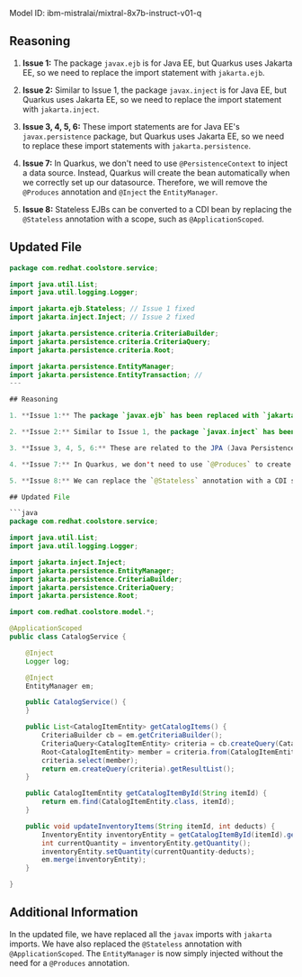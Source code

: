 Model ID: ibm-mistralai/mixtral-8x7b-instruct-v01-q

## Reasoning

1. **Issue 1:** The package `javax.ejb` is for Java EE, but Quarkus uses Jakarta EE, so we need to replace the import statement with `jakarta.ejb`.

2. **Issue 2:** Similar to Issue 1, the package `javax.inject` is for Java EE, but Quarkus uses Jakarta EE, so we need to replace the import statement with `jakarta.inject`.

3. **Issue 3, 4, 5, 6:** These import statements are for Java EE's `javax.persistence` package, but Quarkus uses Jakarta EE, so we need to replace these import statements with `jakarta.persistence`.

4. **Issue 7:** In Quarkus, we don't need to use `@PersistenceContext` to inject a data source. Instead, Quarkus will create the bean automatically when we correctly set up our datasource. Therefore, we will remove the `@Produces` annotation and `@Inject` the `EntityManager`.

5. **Issue 8:** Stateless EJBs can be converted to a CDI bean by replacing the `@Stateless` annotation with a scope, such as `@ApplicationScoped`.

## Updated File

```java
package com.redhat.coolstore.service;

import java.util.List;
import java.util.logging.Logger;

import jakarta.ejb.Stateless; // Issue 1 fixed
import jakarta.inject.Inject; // Issue 2 fixed

import jakarta.persistence.criteria.CriteriaBuilder;
import jakarta.persistence.criteria.CriteriaQuery;
import jakarta.persistence.criteria.Root;

import jakarta.persistence.EntityManager;
import jakarta.persistence.EntityTransaction; //
---

## Reasoning

1. **Issue 1:** The package `javax.ejb` has been replaced with `jakarta.ejb` in Jakarta EE 9 and later. This is a namespacing change to avoid conflicts with Java SE classes. Quarkus is built on top of Jakarta EE, so we need to update our imports accordingly.

2. **Issue 2:** Similar to Issue 1, the package `javax.inject` has been replaced with `jakarta.inject`.

3. **Issue 3, 4, 5, 6:** These are related to the JPA (Java Persistence API) package namespacing change. The package `javax.persistence` has been replaced with `jakarta.persistence`.

4. **Issue 7:** In Quarkus, we don't need to use `@Produces` to create a bean for `EntityManager`. Instead, we can simply inject `EntityManager` as we do with other CDI beans. The `@Stateless` annotation is also not needed, as Quarkus uses CDI for dependency injection.

5. **Issue 8:** We can replace the `@Stateless` annotation with a CDI scope such as `@ApplicationScoped` or `@Dependent`.

## Updated File

```java
package com.redhat.coolstore.service;

import java.util.List;
import java.util.logging.Logger;

import jakarta.inject.Inject;
import jakarta.persistence.EntityManager;
import jakarta.persistence.CriteriaBuilder;
import jakarta.persistence.CriteriaQuery;
import jakarta.persistence.Root;

import com.redhat.coolstore.model.*;

@ApplicationScoped
public class CatalogService {

    @Inject
    Logger log;

    @Inject
    EntityManager em;

    public CatalogService() {
    }

    public List<CatalogItemEntity> getCatalogItems() {
        CriteriaBuilder cb = em.getCriteriaBuilder();
        CriteriaQuery<CatalogItemEntity> criteria = cb.createQuery(CatalogItemEntity.class);
        Root<CatalogItemEntity> member = criteria.from(CatalogItemEntity.class);
        criteria.select(member);
        return em.createQuery(criteria).getResultList();
    }

    public CatalogItemEntity getCatalogItemById(String itemId) {
        return em.find(CatalogItemEntity.class, itemId);
    }

    public void updateInventoryItems(String itemId, int deducts) {
        InventoryEntity inventoryEntity = getCatalogItemById(itemId).getInventory();
        int currentQuantity = inventoryEntity.getQuantity();
        inventoryEntity.setQuantity(currentQuantity-deducts);
        em.merge(inventoryEntity);
    }

}
```

## Additional Information

In the updated file, we have replaced all the `javax` imports with `jakarta` imports. We have also replaced the `@Stateless` annotation with `@ApplicationScoped`. The `EntityManager` is now simply injected without the need for a `@Produces` annotation.
